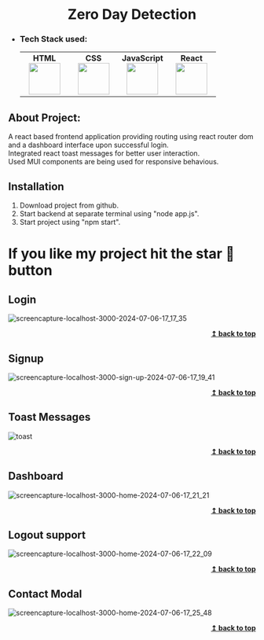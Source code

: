 <h1 align="center">Zero Day Detection</h1> 

- ### Tech Stack used:
	<center>
		<table>
			<tbody>
				<tr>
					<td width="25%" align="center">
						<span><strong>HTML</strong></span><br/>
						<img height="64px" width="64px" src="https://clipartcraft.com/images/html5-logo-html-5.png">
					</td>
					<td width="25%" align="center">
						<span><strong>CSS</strong></span><br/>
						<img height="64px" width="64px" src="https://w7.pngwing.com/pngs/696/424/png-transparent-logo-css-css3.png">
					</td>
          <td width="25%" align="center">
						<span><strong>JavaScript</strong></span><br/>
						<img height="64px" width="64px" src="https://openclipart.org/image/800px/272343">
					</td>
          <td width="25%" align="center">
						<span><strong>React</strong></span><br/>
						<img height="64px" width="64px" src="https://external-content.duckduckgo.com/iu/?u=https%3A%2F%2Fassets.stickpng.com%2Fthumbs%2F584830f5cef1014c0b5e4aa1.png&f=1&nofb=1&ipt=dc5520644576d1d6d7ebd6177d55cb74f1bc3f08c85d690957c5876941cf4001&ipo=images">
					</td>
				</tr>
			</tbody>
		</table>
	</center>
 
## About Project:
A react based frontend application providing routing using react router dom and a dashboard interface upon successful login. <br />
Integrated react toast messages for better user interaction. <br />
Used MUI components are being used for responsive behavious.

## Installation
1. Download project from github.
2. Start backend at separate terminal using "node app.js".
3. Start project using "npm start".

# If you like my project hit the star 🌟 button

## Login
![screencapture-localhost-3000-2024-07-06-17_17_35](https://github.com/JatinChaudhary0319/Zero-Day-Detection/assets/137517499/14a79e3f-a342-4797-b593-cf8b9454cc50)
<div align="right">
<b><a href="#">↥ back to top</a></b>
</div>

## Signup
![screencapture-localhost-3000-sign-up-2024-07-06-17_19_41](https://github.com/JatinChaudhary0319/Zero-Day-Detection/assets/137517499/c70bcb75-963f-4a2e-a72d-d24c668f89a6)
<div align="right">
<b><a href="#">↥ back to top</a></b>
</div>

## Toast Messages
![toast](https://github.com/JatinChaudhary0319/Zero-Day-Detection/assets/137517499/62fa5778-5002-4bd4-8ba9-42132c91b1ca)
<div align="right">
<b><a href="#">↥ back to top</a></b>
</div>

## Dashboard
![screencapture-localhost-3000-home-2024-07-06-17_21_21](https://github.com/JatinChaudhary0319/Zero-Day-Detection/assets/137517499/1a7fe209-6dcd-461a-95a1-e77875c88959)
<div align="right">
<b><a href="#">↥ back to top</a></b>
</div>

## Logout support
![screencapture-localhost-3000-home-2024-07-06-17_22_09](https://github.com/JatinChaudhary0319/Zero-Day-Detection/assets/137517499/84c62ef7-e63e-404e-a008-773c5ffde49e)
<div align="right">
<b><a href="#">↥ back to top</a></b>
</div>

## Contact Modal
![screencapture-localhost-3000-home-2024-07-06-17_25_48](https://github.com/JatinChaudhary0319/Zero-Day-Detection/assets/137517499/b8f31a57-1c59-4e3c-b528-f91a054718b3)
<div align="right">
<b><a href="#">↥ back to top</a></b>
</div>
